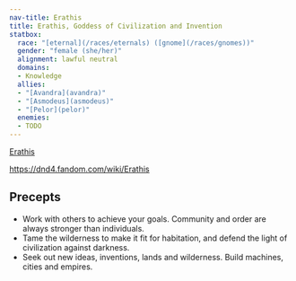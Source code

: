 ```yaml
---
nav-title: Erathis
title: Erathis, Goddess of Civilization and Invention
statbox:
  race: "[eternal](/races/eternals) ([gnome](/races/gnomes))"
  gender: "female (she/her)"
  alignment: lawful neutral
  domains:
  - Knowledge
  allies:
  - "[Avandra](avandra)"
  - "[Asmodeus](asmodeus)"
  - "[Pelor](pelor)"
  enemies:
  - TODO
---
```


[Erathis](https://dungeonsdragons.fandom.com/wiki/Erathis)

https://dnd4.fandom.com/wiki/Erathis

## Precepts

* Work with others to achieve your goals. Community and order are always stronger than individuals.
* Tame the wilderness to make it fit for habitation, and defend the light of civilization against darkness.
* Seek out new ideas, inventions, lands and wilderness. Build machines, cities and empires.
